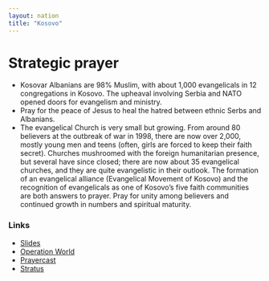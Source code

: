 ```yaml
---
layout: nation
title: "Kosovo"
---
```


# Strategic prayer

- Kosovar Albanians are 98% Muslim, with about 1,000 evangelicals in 12 congregations in Kosovo. The upheaval involving Serbia and NATO opened doors for evangelism and ministry.
- Pray for the peace of Jesus to heal the hatred between ethnic Serbs and Albanians.
- The evangelical Church is very small but growing. From around 80 believers at the outbreak of war in 1998, there are now over 2,000, mostly young men and teens (often, girls are forced to keep their faith secret). Churches mushroomed with the foreign humanitarian presence, but several have since closed; there are now about 35 evangelical churches, and they are quite evangelistic in their outlook. The formation of an evangelical alliance (Evangelical Movement of Kosovo) and the recognition of evangelicals as one of Kosovo’s five faith communities are both answers to prayer. Pray for unity among believers and continued growth in numbers and spiritual maturity.

### Links

- [Slides](http://kyk.kiekies.net/?src=https://ccwaterkloof.github.io/prayer/slides/kosovo.md)
- [Operation World](https://operationworld.org/locations/kosovo/)
- [Prayercast](https://prayercast.com/kosovo.html)
- [Stratus](https://globe.stratus.earth/country-explorer/KSV)
